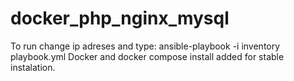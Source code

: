 # docker_php_nginx_mysql
To run change ip adreses and type: ansible-playbook -i inventory playbook.yml 
Docker and docker compose install added for stable instalation.
